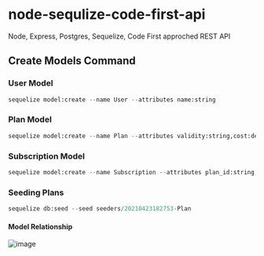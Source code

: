 # node-sequlize-code-first-api
Node, Express, Postgres, Sequelize, Code First approched REST API

## Create Models Command
### User Model

```python
sequelize model:create --name User --attributes name:string 
```

### Plan Model

```python
sequelize model:create --name Plan --attributes validity:string,cost:decimal 
```

### Subscription Model

```python
sequelize model:create --name Subscription --attributes plan_id:string,validity:string,cost:decimal
```


### Seeding Plans

```python
sequelize db:seed --seed seeders/20210423182753-Plan
```


#### Model Relationship
![image](https://user-images.githubusercontent.com/30143637/115913143-d5d85280-a48d-11eb-9225-394ebdb8e5a8.png)






